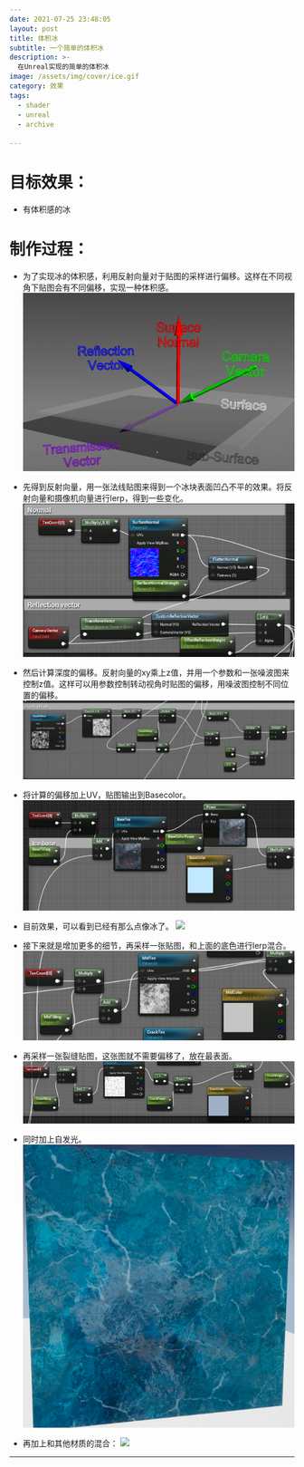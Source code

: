 ```yaml
---
date: 2021-07-25 23:48:05
layout: post
title: 体积冰
subtitle: 一个简单的体积冰
description: >-
  在Unreal实现的简单的体积冰
image: /assets/img/cover/ice.gif
category: 效果
tags:
  - shader
  - unreal
  - archive

---
```

# 目标效果：
- 有体积感的冰

# 制作过程：
- 为了实现冰的体积感，利用反射向量对于贴图的采样进行偏移。这样在不同视角下贴图会有不同偏移，实现一种体积感。
![](/assets/img/ice/1.png)
- 先得到反射向量，用一张法线贴图来得到一个冰块表面凹凸不平的效果。将反射向量和摄像机向量进行lerp，得到一些变化。
![](/assets/img/ice/2.png)
- 然后计算深度的偏移。反射向量的xy乘上z值，并用一个参数和一张噪波图来控制z值。这样可以用参数控制转动视角时贴图的偏移，用噪波图控制不同位置的偏移。
![](/assets/img/ice/3.png)
- 将计算的偏移加上UV，贴图输出到Basecolor。
![](/assets/img/ice/4.png)
- 目前效果，可以看到已经有那么点像冰了。
![](/assets/img/ice/5.png)
- 接下来就是增加更多的细节，再采样一张贴图，和上面的底色进行lerp混合。
![](/assets/img/ice/6.png)

- 再采样一张裂缝贴图，这张图就不需要偏移了，放在最表面。
![](/assets/img/ice/7.png)
- 同时加上自发光。
![](/assets/img/ice/8.png)
- 再加上和其他材质的混合：
![](/assets/img/ice/9.gif)


---